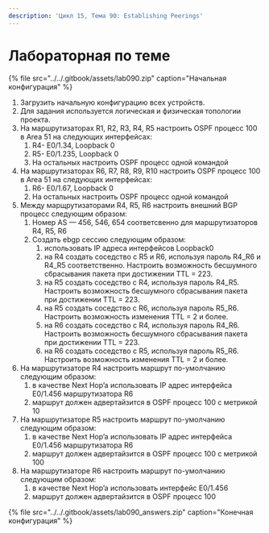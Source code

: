 ```yaml
---
description: 'Цикл 15, Тема 90: Establishing Peerings'
---
```


# Лабораторная по теме

{% file src="../../.gitbook/assets/lab090.zip" caption="Начальная конфигурация" %}

1. Загрузить начальную конфигурацию всех устройств.
2. Для задания используется логическая и физическая топологии проекта.
3. На маршрутизаторах R1, R2, R3, R4, R5 настроить OSPF процесс 100 в Аrea 51 на следующих интерфейсах:
   1. R4- E0/1.34, Loopback 0
   2. R5- E0/1.235, Loopback 0
   3. На остальных настроить OSPF процесс одной командой
4. На маршрутизаторах R6, R7, R8, R9, R10 настроить OSPF процесс 100 в Аrea 51 на следующих интерфейсах:
   1. R6- E0/1.67, Loopback 0
   2. На остальных настроить OSPF процесс одной командой
5. Между марщрутизаторами R4, R5, R6 настроить внешний BGP процесс следующим образом:
   1. Номер AS — 456, 546, 654 соответсвенно для маршрутизаторов R4, R5, R6
   2. Создать ebgp сессию следующим образом:
      1. использовать IP адреса интерфейсов Loopback0
      2. на R4 создать соседство c R5 и R6, используя пароль R4\_R6 и R4\_R5 соответственно. Настроить возможность бесшумного сбрасывания пакета при достижении TTL = 223.
      3. на R5 создать соседство c R4, используя пароль R4\_R5. Настроить возможность бесшумного сбрасывания пакета при достижении TTL = 223.
      4. на R5 создать соседство c R6, используя пароль R5\_R6. Настроить возможность изменения TTL = 2 и более.
      5. на R6 создать соседство c R4, используя пароль R4\_R6. Настроить возможность бесшумного сбрасывания пакета при достижении TTL = 223.
      6. на R6 создать соседство c R5, используя пароль R5\_R6. Настроить возможность изменения TTL = 2 и более.
6. На маршрутизаторе R4 настроить маршрут по-умолчанию следующим образом:
   1. в качестве Next Hop’a использовать IP адрес интерфейса E0/1.456 маршрутизатора R6
   2. маршрут должен адвертайзится в OSPF процесс 100 с метрикой 10
7. На маршрутизаторе R5 настроить маршрут по-умолчанию следующим образом:
   1. в качестве Next Hop’a использовать IP адрес интерфейса E0/1.456 маршрутизатора R6
   2. маршрут должен адвертайзится в OSPF процесс 100 с метрикой 100
8. На маршрутизаторе R6 настроить маршрут по-умолчанию следующим образом:
   1. в качестве Next Hop’a использовать интерфейс E0/1.456
   2. маршрут должен адвертайзится в OSPF процесс 100

{% file src="../../.gitbook/assets/lab090\_answers.zip" caption="Конечная конфигурация" %}

